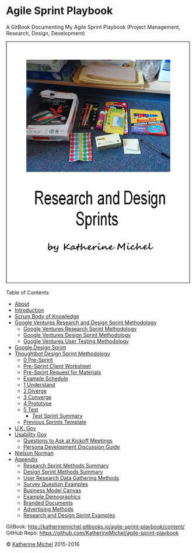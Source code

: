 # Agile Sprint Playbook

A GitBook Documenting My Agile Sprint Playbook (Project Management, Research, Design, Development)

![](cover.jpg)

Table of Contents
* [About](README.md)
* [Introduction](introduction.md)
* [Scrum Body of Knowledge](scrum-body-of-knowledge/scrum-body-of-knowledge.md)
* [Google Ventures Research and Design Sprint Methodology](google-ventures/google-ventures-research-and-design-sprint-methodology.md)
    * [Google Ventures Research Sprint Methodology](google-ventures/google-ventures-research-sprint-methodology.md)
    * [Google Ventures Design Sprint Methodology](google-ventures/google-ventures-design-sprint-methodology.md)
    * [Google Ventures User Testing Methodology](google-ventures/google-ventures-user-testing-methodology.md)
* [Google Design Sprint](google/google-design-sprint.md)
* [Thoughtbot Design Sprint Methodology](thoughtbot/thoughtbot-design-sprint-methodology.md)
    * [0 Pre-Sprint](thoughtbot/0-pre-sprint.md)
    * [Pre-Sprint Client Worksheet](thoughtbot/0-pre-sprint-client-worksheet.md)
    * [Pre-Sprint Request for Materials](thoughtbot/0-pre-sprint-request-for-materials.md)
    * [Example Schedule](thoughtbot/example-schedule.md)
    * [1 Understand](thoughtbot/1-understand.md)
    * [2 Diverge](thoughtbot/2-diverge.md)
    * [3 Converge](thoughtbot/3-converge.md)
    * [4 Prototype](thoughtbot/4-prototype.md)
    * [5 Test](thoughtbot/5-test.md)
        * [Test Sprint Summary](thoughtbot/5-test-sprint-summary.md)
    * [Previous Sprints Template](thoughtbot/previous-sprints-template.md)
* [U.K. Gov](uk-gov/uk-gov.md)
* [Usability Gov](usability-gov/usability-gov.md)
   * [Questions to Ask at Kickoff Meetings](usability-gov/questions-to-ask-at-kickoff-meetings.md)
   * [Persona Development Discussion Guide](usability-gov/persona-development-discussion-guide.md)
* [Nielson Norman](nielson-norman/nielson-norman.md)
* [Appendix](appendix/appendix.md)      
    * [Research Sprint Methods Summary](appendix/research-sprint-methods-summary.md)
    * [Design Sprint Methods Summary](appendix/design-sprint-methods-summary.md)
    * [User Research Data Gathering Methods](appendix/user-research-data-gathering-methods.md)
    * [Survey Question Examples](appendix/survey-question-examples.md)
    * [Business Model Canvas](business-model-canvas/business-model-canvas.md)
    * [Example Demographics](appendix/example-demographics.md)
    * [Branded Documents](appendix/branded-documents.md)
    * [Advertising Methods](appendix/advertising-methods.md)
    * [Research and Design Sprint Examples](appendix/research-and-design-sprint-examples.md)

GitBook: http://katherinemichel.gitbooks.io/agile-sprint-playbook/content/
<br> 
GitHub Repo: https://github.com/KatherineMichel/agile-sprint-playbook

© [Katherine Michel](https://twitter.com/katimichel) 2015-2016
